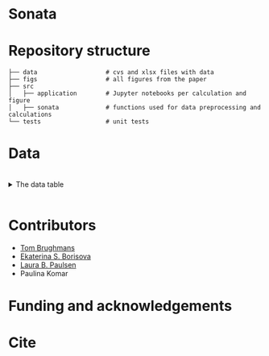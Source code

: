 # Sonata


# Repository structure


    ├── data                   # cvs and xlsx files with data
    ├── figs                   # all figures from the paper
    ├── src                    
    │   ├── application        # Jupyter notebooks per calculation and figure
    │   ├── sonata             # functions used for data preprocessing and calculations 
    └── tests                  # unit tests


# Data

<br /> 

<details>
  <summary>  The data table </summary>

|**Field Name**                |      **Type / Description**                                                                      |
| ---------------------------- | ---------------------------------------------------------------------------------------------- |
|'Amphora_type'	               |   string / Commonly used typologies for Amphora type                                           |
|'New_type_name'               |   string /                                                                                     |
|'Amphora_type_merged'         |   string / Typologies for Amphora type that take into account grouped types |
|'Provenance'               	 |   string / A region where an amphora was produced                                              |
|'content'	                   |   string / A product carried in an amphora:                                                    |
|'Site'	                       |   string / A modern name of an archaeological site from which an amphorae assemblage came      |
|'Site_type'	                 |   string / A site category                                                                     |
|'Grouped_sites'	             |   string /                                                                                     |
|'Amphora_type_lower_date' 	   |   float / A production start date of an amphora                                                |
|'Amphora_type_upper_date'     |   float / A production end date of an amphora                                                  |
|'Lower_context_date'          |   float / A consumption start date of an amphora                                               |
|'Upper_context_date'          |   float / A consumption end date of an amphora                                                 |
|'Frequency'	                 |   float / An amphora frequency                                                                 |
|'Pleiades URI'                |   string / Site geographical coordinates according to the Pleiades Atlas                       |
|'Latitude'                    |   float / Site geographical coordinates in latitude                                            |
|'Longitude'                   |   float / Site geographical coordinates in longitude                                           |
|'Tyrrhenian_vs_Adriatic'      |   string /                                                                                     |
|'Publication'	               |   string / Bibliographic reference for assemblage publication                                  |
|'Period'	                     |   string /                                          |
|'Notes'	                     |   string /                                                 |
|'Site_notes'                  |   string /                                                                  |
|'Amphora_type_notes'          |   string /       |
|'problems'	                   |   string /                   |

</details>

<br /> 


# Contributors

* [Tom Brughmans](https://pure.au.dk/portal/en/persons/tom-brughmans(78c7314a-9485-4e14-b207-0e836aea5e01).html)
* [Ekaterina S. Borisova](https://github.com/esborisova)
* [Laura B. Paulsen](https://github.com/laurabpaulsen)
* Paulina Komar

# Funding and acknowledgements

# Cite
